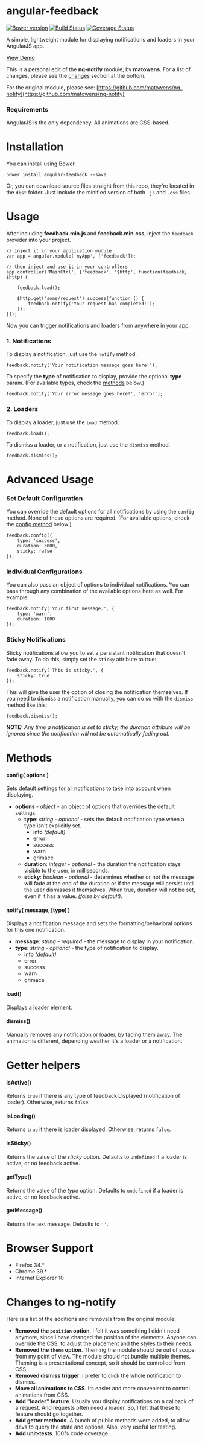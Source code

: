 # angular-feedback

[![Bower version](https://badge.fury.io/bo/angular-feedback.svg)](http://badge.fury.io/bo/angular-feedback)
[![Build Status](https://travis-ci.org/andreipfeiffer/angular-feedback.svg?branch=master)](https://travis-ci.org/andreipfeiffer/angular-feedback)
[![Coverage Status](https://coveralls.io/repos/andreipfeiffer/angular-feedback/badge.png?branch=master)](https://coveralls.io/r/andreipfeiffer/angular-feedback?branch=master)

A simple, lightweight module for displaying notifications and loaders in your AngularJS app.

[View Demo](http://andreipfeiffer.github.io/angular-feedback/)

This is a personal edit of the __ng-notify__ module, by __matowens__. For a list of changes, please see the [changes](#changes-to-ng-notify) section at the bottom.

For the original module, please see: [https://github.com/matowens/ng-notify](https://github.com/matowens/ng-notify)

### Requirements

AngularJS is the only dependency.  All animations are CSS-based.

# Installation

You can install using Bower.

    bower install angular-feedback --save

Or, you can download source files straight from this repo, they're located in the `dist` folder.
Just include the minified version of both `.js` and `.css` files.

# Usage

After including **feedback.min.js** and **feedback.min.css**, inject the `feedback` provider into your project.

    // inject it in your application module
    var app = angular.module('myApp', ['feedback']);

    // then inject and use it in your controllers
    app.controller('MainCtrl', ['feedback', '$http', function(feedback, $http) {

        feedback.load();

        $http.get('some/request').success(function () {
            feedback.notify('Your request has completed!');
        });
    }]);

Now you can trigger notifications and loaders from anywhere in your app.

### 1. Notifications

To display a notification, just use the `notify` method.

    feedback.notify('Your notification message goes here!');

To specify the **type** of notification to display, provide the optional **type** param. (For available types, check the [methods](#methods) below.)

    feedback.notify('Your error message goes here!', 'error');

### 2. Loaders

To display a loader, just use the `load` method.

    feedback.load();

To dismiss a loader, or a notification, just use the `dismiss` method.

    feedback.dismiss();

# Advanced Usage

### Set Default Configuration

You can override the default options for all notifications by using the `config` method. None of these options are required. (For available options, check the [config method](#config-options-) below.)

    feedback.config({
        type: 'success',
        duration: 3000,
        sticky: false
    });

### Individual Configurations

You can also pass an object of options to individual notifications. You can pass through any combination of the available options here as well. For example:

    feedback.notify('Your first message.', {
        type: 'warn',
        duration: 1000
    });

### Sticky Notifications

Sticky notifications allow you to set a persistant notification that doesn't fade away. To do this, simply set the `sticky` attribute to true:

    feedback.notify('This is sticky.', {
        sticky: true
    });

This will give the user the option of closing the notification themselves. If you need to dismiss a notification manually, you can do so with the `dismiss` method like this:

    feedback.dismiss();

**NOTE:**
*Any time a notification is set to sticky, the duration attribute will be ignored since the notification will not be automatically fading out.*

# Methods

#### config( options )
Sets default settings for all notifications to take into account when displaying.
- **options** - *object* - an object of options that overrides the default settings.
    - **type**: *string* - *optional* - sets the default notification type when a type isn't explicitly set.
        - info *(default)*
        - error
        - success
        - warn
        - grimace
    - **duration**: *integer* - *optional* - the duration the notification stays visible to the user, in milliseconds.
    - **sticky**: *boolean* - *optional* - determines whether or not the message will fade at the end of the duration or if the message will persist until the user dismisses it themselves. When true, duration will not be set, even if it has a value. *(false by default)*.

#### notify( message, [type] )
Displays a notification message and sets the formatting/behavioral options for this one notification.
- **message**: *string* - *required* - the message to display in your notification.
- **type**: *string* - *optional* - the type of notification to display.
    - info *(default)*
    - error
    - success
    - warn
    - grimace

#### load()
Displays a loader element.

#### dismiss()
Manually removes any notification or loader, by fading them away. The animation is different, depending weather it's a loader or a notification.

# Getter helpers

#### isActive()
Returns `true` if there is any type of feedback displayed (notification of loader). Otherwise, returns `false`.

#### isLoading()
Returns `true` if there is loader displayed. Otherwise, returns `false`.

#### isSticky()
Returns the value of the *sticky* option. Defaults to `undefined` if a loader is active, or no feedback active.

#### getType()
Returns the value of the *type* option. Defaults to `undefined` if a loader is active, or no feedback active.

#### getMessage()
Returns the text message. Defaults to `''`.

# Browser Support

* Firefox 34.*
* Chrome 39.*
* Internet Explorer 10

# Changes to ng-notify

Here is a list of the additions and removals from the original module:

* **Removed the `position` option**. I felt it was something I didn't need anymore, since I have changed the position of the elements. Anyone can override the CSS, to adjust the placement and the styles to their needs.
* **Removed the `theme` option**. Theming the module should be out of scope, from my point of view. The module should not bundle multiple themes. Theming is a presentational concept, so it should be controlled from CSS.
* **Removed dismiss trigger**. I prefer to click the whole notification to dismiss.
* **Move all animations to CSS**. Its easier and more convenient to control animations from CSS.
* **Add "loader" feature**. Usually you display notifications on a callback of a request. And requests often need a loader. So, I felt that these to feature should go together.
* **Add getter methods**. A bunch of public methods were added, to allow devs to query the state and options. Also, very useful for testing.
* **Add unit-tests**. 100% code coverage.
